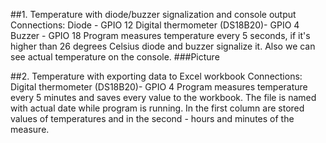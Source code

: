 ##1. Temperature with diode/buzzer signalization and console output
Connections:
Diode - GPIO 12
Digital thermometer (DS18B20)- GPIO 4
Buzzer - GPIO 18
Program measures temperature every 5 seconds, if it's higher than 26 degrees Celsius diode and buzzer signalize it.
Also we can see actual temperature on the console.
###Picture

##2. Temperature with exporting data to Excel workbook
Connections:
Digital thermometer (DS18B20)- GPIO 4
Program measures temperature every 5 minutes and saves every value to the workbook. The file is named with actual date while program is running.
In the first column are stored values of temperatures and in the second - hours and minutes of the measure.
